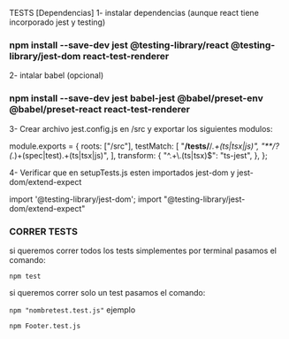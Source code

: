 TESTS
[Dependencias]
1- instalar dependencias (aunque react tiene incorporado jest y testing)
### npm install --save-dev jest @testing-library/react @testing-library/jest-dom react-test-renderer
2- intalar babel (opcional)
### npm install --save-dev jest babel-jest @babel/preset-env @babel/preset-react react-test-renderer

3- Crear archivo jest.config.js en /src y exportar los siguientes modulos:

module.exports = {
    roots: ["<rootDir>/src"],
    testMatch: [
      "**/__tests__/**/*.+(ts|tsx|js)",
      "**/?(*.)+(spec|test).+(ts|tsx|js)",
    ],
    transform: {
      "^.+\\.(ts|tsx)$": "ts-jest",
    },
  };

4- Verificar que en setupTests.js esten importados jest-dom y jest-dom/extend-expect

import '@testing-library/jest-dom';
import "@testing-library/jest-dom/extend-expect"

### CORRER TESTS ###
 si queremos correr todos los tests simplementes por terminal pasamos el comando:
 
 `npm test`

 si queremos correr solo un test pasamos el comando:

 `npm "nombretest.test.js"`
 ejemplo

 `npm Footer.test.js`
